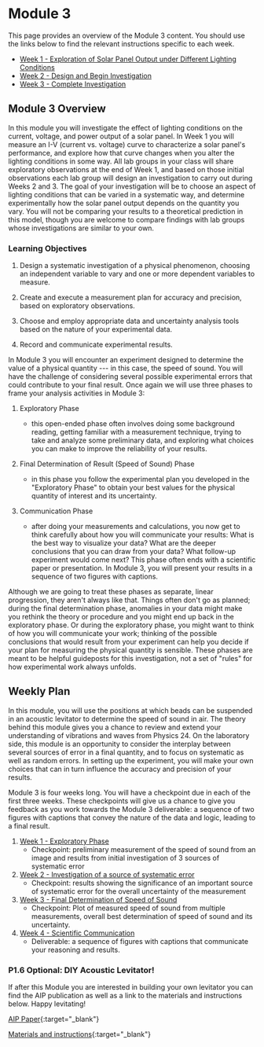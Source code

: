 # Module 3

This page provides an overview of the Module 3 content.  You should use the links below to find the relevant instructions specific to each week.

+ [Week 1 - Exploration of Solar Panel Output under Different Lighting Conditions](week1)
+ [Week 2 - Design and Begin Investigation](week2)
+ [Week 3 - Complete Investigation](week3)


<!-- [Background Reading](#background-reading) -->

## Module 3 Overview

In this module you will investigate the effect of lighting conditions on the current, voltage, and power output of a solar panel.  In Week 1 you will measure an I-V (current vs. voltage) curve to characterize a solar panel's performance, and explore how that curve changes when you alter the lighting conditions in some way.  All lab groups in your class will share exploratory observations at the end of Week 1, and based on those initial observations each lab group will design an investigation to carry out during Weeks 2 and 3.  The goal of your investigation will be to choose an aspect of lighting conditions that can be varied in a systematic way, and determine experimentally how the solar panel output depends on the quantity you vary.  You will not be comparing your results to a theoretical prediction in this model, though you are welcome to compare findings with lab groups whose investigations are similar to your own.

### Learning Objectives

1. Design a systematic investigation of a physical phenomenon, choosing an independent variable to vary and one or more dependent variables to measure.
 
2. Create and execute a measurement plan for accuracy and precision, based on exploratory observations.

3. Choose and employ appropriate data and uncertainty analysis tools based on the nature of your experimental data.

4. Record and communicate experimental results.

In Module 3 you will encounter an experiment designed to determine the value of a physical quantity --- in this case, the speed of sound.  You will have the challenge of considering several possible experimental errors that could contribute to your final result.  Once again we will use three phases to frame your analysis activities in Module 3:

1. Exploratory Phase
    - this open-ended phase often involves doing some background reading, getting familiar with a measurement technique, trying to take and analyze some preliminary data, and exploring what choices you can make to improve the reliability of your results.

2. Final Determination of Result (Speed of Sound) Phase
    - in this phase you follow the experimental plan you developed in the "Exploratory Phase" to obtain your best values for the physical quantity of interest and its uncertainty.

3. Communication Phase
    - after doing your measurements and calculations, you now get to think carefully about how you will communicate your results: What is the best way to visualize your data? What are the deeper conclusions that you can draw from your data? What follow-up experiment would come next? This phase often ends with a scientific paper or presentation. In Module 3, you will present your results in a sequence of two figures with captions.

Although we are going to treat these phases as separate, linear progression, they aren't always like that. Things often don't go as planned; during the final determination phase, anomalies in your data might make you rethink the theory or procedure and you might end up back in the exploratory phase. Or during the exploratory phase, you might want to think of how you will communicate your work; thinking of the possible conclusions that would result from your experiment can help you decide if your plan for measuring the physical quantity is sensible. These phases are meant to be helpful guideposts for this investigation, not a set of "rules" for how experimental work always unfolds.


## Weekly Plan

In this module, you will use the positions at which beads can be suspended in an acoustic levitator to determine the speed of sound in air.  The theory behind this module gives you a chance to review and extend your understanding of vibrations and waves from Physics 24.  On the laboratory side, this module is an opportunity to consider the interplay between several sources of error in a final quantity, and to focus on systematic as well as random errors.  In setting up the experiment, you will make your own choices that can in turn influence the accuracy and precision of your results.

Module 3 is four weeks long. You will have a checkpoint due in each of the first three weeks. These checkpoints will give us a chance to give you feedback as you work towards the Module 3 deliverable: a sequence of two figures with captions that convey the nature of the data and logic, leading to a final result.

1. [Week 1 - Exploratory Phase](week1)
    - Checkpoint: preliminary measurement of the speed of sound from an image and results from initial investigation of 3 sources of systematic error
2. [Week 2 - Investigation of a source of systematic error](week2)
    - Checkpoint: results showing the significance of an important source of systematic error for the overall uncertainty of the measurement
3. [Week 3 - Final Determination of Speed of Sound](week3)
    - Checkpoint: Plot of measured speed of sound from multiple measurements, overall best determination of speed of sound and its uncertainty.
4. [Week 4 - Scientific Communication](week4)
    - Deliverable: a sequence of figures with captions that communicate your reasoning and results.


### P1.6 Optional: DIY Acoustic Levitator!
If after this Module you are interested in building your own levitator you can find the AIP publication as well as a link to the materials and instructions below. Happy levitating!

[AIP Paper](https://aip.scitation.org/doi/full/10.1063/1.4989995){:target="_blank"}

[Materials and instructions](https://www.instructables.com/id/Acoustic-Levitator/){:target="_blank"}
